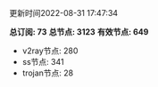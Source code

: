 更新时间2022-08-31 17:47:34

**总订阅: 73**
**总节点: 3123**
**有效节点: 649**
- v2ray节点: 280
- ss节点: 341
- trojan节点: 28
